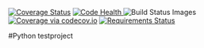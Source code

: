 <a href='https://coveralls.io/r/seppaleinen/python?branch=master'><img src='https://coveralls.io/repos/seppaleinen/python/badge.svg?branch=master' alt='Coverage Status' /></a>
<a href="https://landscape.io/github/seppaleinen/python/master">
  <img alt="Code Health" src="https://landscape.io/github/seppaleinen/python/master/landscape.svg?style=flat"/>
</a>
<img src="https://travis-ci.org/seppaleinen/python.svg" data-bindattr-817="817" title="Build Status Images">
<a href="https://codecov.io/github/seppaleinen/python?branch=master"><img src="https://codecov.io/github/seppaleinen/python/coverage.svg?branch=master" alt="Coverage via codecov.io" /></a>
<a href="https://requires.io/github/seppaleinen/python/requirements/?branch=master"><img src="https://requires.io/github/seppaleinen/python/requirements.svg?branch=master" alt="Requirements Status" /></a>


#Python testproject
